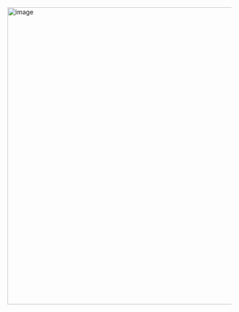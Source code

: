<img width="669" alt="image" src="https://github.com/RevadiSundaram/ICodeThis-Projects/assets/47391816/147bfb84-ef9c-4b5d-8f2d-ab1fde466ebe">

